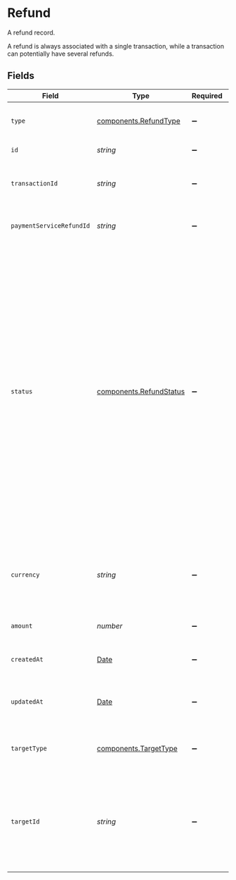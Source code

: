 # Refund

A refund record.

A refund is always associated with a single transaction, while a transaction
can potentially have several refunds.


## Fields

| Field                                                                                                                                                                                                                                                                                                                                                                             | Type                                                                                                                                                                                                                                                                                                                                                                              | Required                                                                                                                                                                                                                                                                                                                                                                          | Description                                                                                                                                                                                                                                                                                                                                                                       | Example                                                                                                                                                                                                                                                                                                                                                                           |
| --------------------------------------------------------------------------------------------------------------------------------------------------------------------------------------------------------------------------------------------------------------------------------------------------------------------------------------------------------------------------------- | --------------------------------------------------------------------------------------------------------------------------------------------------------------------------------------------------------------------------------------------------------------------------------------------------------------------------------------------------------------------------------- | --------------------------------------------------------------------------------------------------------------------------------------------------------------------------------------------------------------------------------------------------------------------------------------------------------------------------------------------------------------------------------- | --------------------------------------------------------------------------------------------------------------------------------------------------------------------------------------------------------------------------------------------------------------------------------------------------------------------------------------------------------------------------------- | --------------------------------------------------------------------------------------------------------------------------------------------------------------------------------------------------------------------------------------------------------------------------------------------------------------------------------------------------------------------------------- |
| `type`                                                                                                                                                                                                                                                                                                                                                                            | [components.RefundType](../../models/components/refundtype.md)                                                                                                                                                                                                                                                                                                                    | :heavy_minus_sign:                                                                                                                                                                                                                                                                                                                                                                | The type of this resource. Is always `refund`.                                                                                                                                                                                                                                                                                                                                    | refund                                                                                                                                                                                                                                                                                                                                                                            |
| `id`                                                                                                                                                                                                                                                                                                                                                                              | *string*                                                                                                                                                                                                                                                                                                                                                                          | :heavy_minus_sign:                                                                                                                                                                                                                                                                                                                                                                | The unique ID of the refund.                                                                                                                                                                                                                                                                                                                                                      | 8724fd24-5489-4a5d-90fd-0604df7d3b83                                                                                                                                                                                                                                                                                                                                              |
| `transactionId`                                                                                                                                                                                                                                                                                                                                                                   | *string*                                                                                                                                                                                                                                                                                                                                                                          | :heavy_minus_sign:                                                                                                                                                                                                                                                                                                                                                                | The ID of the transaction associated with this refund.                                                                                                                                                                                                                                                                                                                            | fe26475d-ec3e-4884-9553-f7356683f7f9                                                                                                                                                                                                                                                                                                                                              |
| `paymentServiceRefundId`                                                                                                                                                                                                                                                                                                                                                          | *string*                                                                                                                                                                                                                                                                                                                                                                          | :heavy_minus_sign:                                                                                                                                                                                                                                                                                                                                                                | The payment service's unique ID for the refund.                                                                                                                                                                                                                                                                                                                                   | refund_xYqd43gySMtori                                                                                                                                                                                                                                                                                                                                                             |
| `status`                                                                                                                                                                                                                                                                                                                                                                          | [components.RefundStatus](../../models/components/refundstatus.md)                                                                                                                                                                                                                                                                                                                | :heavy_minus_sign:                                                                                                                                                                                                                                                                                                                                                                | The status of the refund.<br/>It may change over time as asynchronous processing events occur.<br/><br/>- `processing` - The refund is being processed.<br/>- `succeeded` - The refund was successful.<br/>- `declined` - The refund was declined by the underlying PSP.<br/>- `failed` - The refund could not proceed due to a technical issue.<br/>- `voided` - The refund was voided and will not proceed. | processing                                                                                                                                                                                                                                                                                                                                                                        |
| `currency`                                                                                                                                                                                                                                                                                                                                                                        | *string*                                                                                                                                                                                                                                                                                                                                                                          | :heavy_minus_sign:                                                                                                                                                                                                                                                                                                                                                                | The currency code for this refund.<br/>Will always match that of the associated transaction.                                                                                                                                                                                                                                                                                      | USD                                                                                                                                                                                                                                                                                                                                                                               |
| `amount`                                                                                                                                                                                                                                                                                                                                                                          | *number*                                                                                                                                                                                                                                                                                                                                                                          | :heavy_minus_sign:                                                                                                                                                                                                                                                                                                                                                                | The amount requested for this refund.                                                                                                                                                                                                                                                                                                                                             | 1299                                                                                                                                                                                                                                                                                                                                                                              |
| `createdAt`                                                                                                                                                                                                                                                                                                                                                                       | [Date](https://developer.mozilla.org/en-US/docs/Web/JavaScript/Reference/Global_Objects/Date)                                                                                                                                                                                                                                                                                     | :heavy_minus_sign:                                                                                                                                                                                                                                                                                                                                                                | The date and time when this refund was created.                                                                                                                                                                                                                                                                                                                                   | 2013-07-16T19:23:00.000+00:00                                                                                                                                                                                                                                                                                                                                                     |
| `updatedAt`                                                                                                                                                                                                                                                                                                                                                                       | [Date](https://developer.mozilla.org/en-US/docs/Web/JavaScript/Reference/Global_Objects/Date)                                                                                                                                                                                                                                                                                     | :heavy_minus_sign:                                                                                                                                                                                                                                                                                                                                                                | The date and time when this refund was last updated.                                                                                                                                                                                                                                                                                                                              | 2013-07-16T19:23:00.000+00:00                                                                                                                                                                                                                                                                                                                                                     |
| `targetType`                                                                                                                                                                                                                                                                                                                                                                      | [components.TargetType](../../models/components/targettype.md)                                                                                                                                                                                                                                                                                                                    | :heavy_minus_sign:                                                                                                                                                                                                                                                                                                                                                                | The type of the instrument that was refunded.                                                                                                                                                                                                                                                                                                                                     | payment-method                                                                                                                                                                                                                                                                                                                                                                    |
| `targetId`                                                                                                                                                                                                                                                                                                                                                                        | *string*                                                                                                                                                                                                                                                                                                                                                                          | :heavy_minus_sign:                                                                                                                                                                                                                                                                                                                                                                | The optional ID of the instrument that was refunded. This may be `null` if<br/>the instrument was not stored.                                                                                                                                                                                                                                                                     | c23ea83f-1b1c-4584-a0e8-78ef8c041949                                                                                                                                                                                                                                                                                                                                              |